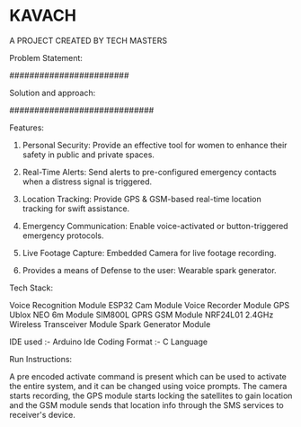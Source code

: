 # KAVACH
A PROJECT CREATED BY TECH MASTERS

Problem Statement:

########################




Solution and approach:

#############################





Features:

1. Personal Security: Provide an effective tool for women to enhance their safety in public and private spaces.


2. Real-Time Alerts: Send alerts to pre-configured emergency contacts when a distress signal is triggered.


3. Location Tracking: Provide GPS & GSM-based real-time location tracking for swift assistance.


4. Emergency Communication: Enable voice-activated or button-triggered emergency protocols.

5. Live Footage Capture: Embedded Camera for live footage recording.
      
6. Provides a means of Defense to the user: Wearable spark generator.



Tech Stack:

Voice Recognition Module
ESP32 Cam Module
Voice Recorder Module
GPS Ublox NEO 6m Module
SIM800L GPRS GSM Module
NRF24L01 2.4GHz Wireless Transceiver Module
Spark Generator Module

IDE used :- Arduino Ide
Coding Format :- C Language



Run Instructions:

A pre encoded activate command is present which can be used to activate the entire system, and it can be changed using voice prompts. The camera starts recording, the GPS module starts locking the satellites to gain location and the GSM module sends that location info through the SMS services to receiver's device. 

